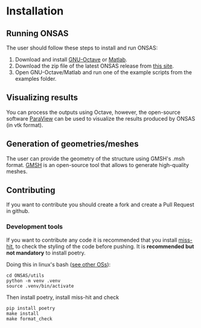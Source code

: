 # Installation

## Running ONSAS

The user should follow these steps to install and run ONSAS:

1. Download and install [GNU-Octave](https://www.gnu.org/software/octave/) or [Matlab](https://www.mathworks.com/products/matlab.html).
1. Download the zip file of the latest ONSAS release from [this site](https://github.com/ONSAS/ONSAS/releases/latest).
1. Open GNU-Octave/Matlab and run one of the example scripts from the examples folder.

## Visualizing results

You can process the outputs using Octave, however, the open-source software [ParaView](https://www.paraview.org/) can be used to visualize the results produced by ONSAS (in vtk format).

## Generation of geometries/meshes

The user can provide the geometry of the structure using GMSH's .msh format. [GMSH](https://gmsh.info/) is an open-source tool that allows to generate high-quality meshes.

## Contributing

If you want to contribute you should create a fork and create a Pull Request in github.

### Development tools

If you want to contribute any code it is recommended that you install [miss-hit](https://github.com/florianschanda/miss_hit?tab=readme-ov-file), to check the styling of the code before pushing. It is **recommended but not mandatory** to install poetry.

Doing this in linux's bash ([see other OSs](https://docs.python.org/3/library/venv.html)): 

```
cd ONSAS/utils
python -m venv .venv
source .venv/bin/activate
```

Then install poetry, install miss-hit and check

```
pip install poetry
make install
make format_check
```

